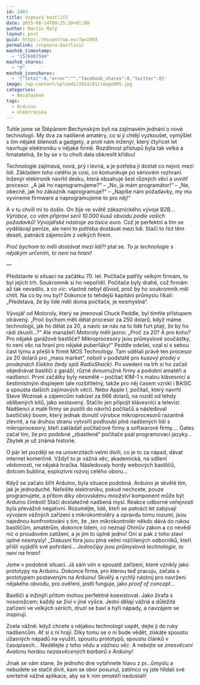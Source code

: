 ```yaml
---
id: 2403
title: Vzpoura bastličů
date: 2015-08-14T09:25:20+01:00
author: Martin Malý
layout: post
guid: https://misantrop.eu/?p=2403
permalink: /vzpoura-bastlicu/
mashsb_timestamp:
  - "1576007594"
mashsb_shares:
  - "0"
mashsb_jsonshares:
  - '{"total":0,"error":"","facebook_shares":0,"twitter":0}'
image: /wp-content/uploads/2014/01/image005.jpg
categories:
  - Nezařazené
tags:
  - Arduino
  - elektronika
---
```

Tuhle jsme se Štěpánem Bechynským byli na zajímavém jednání o nové technologii. My dva za nadšené amatéry, co si ji chtějí vyzkoušet, vymýšlet s tím nějaké šílenosti a gadgety, a proti nám inženýr, který čtyřicet let navrhuje elektroniku v nějaké firmě. Rozdílnost přístupů byla tak velká a hmatatelná, že by se v tu chvíli dala obkreslit křídou!

<!--more-->

Technologie zajímavá, nová, prý i levná, a je potřeba ji dostat co nejvíc mezi lidi. Základem toho celého je cosi, co komunikuje po sériovém rozhraní. Inženýr elektronik navrhl desku, která obsahuje šest různých věcí a uvnitř procesor. &#8222;A jak ho naprogramujeme?&#8220; &#8211; &#8222;No, já mám programátor!&#8220; &#8211; &#8222;Ne, obecně, jak ho zákazník naprogramuje?&#8220; &#8211; &#8222;Napíše nám požadavky, my mu vyvineme firmware a naprogramujeme to pro něj!&#8220;

A v tu chvíli mi to došlo. On žije ve světě zákaznického vývoje B2B&#8230; _Výrobce, co vám připraví sérii 10.000 kusů obvodu podle vašich požadavků! Vývojářské nástroje za tisíce euro._ Což je perfektní a tím se vydělávají peníze, ale není to potřeba dostávat mezi lidi. Stačí to říct těm deseti, patnácti zájemcům z velkých firem.

_Proč bychom to měli dostávat mezi lidi?!_ ptal se. _To je technologie s nějakým určením, to není na hraní!_

&#8212;

Představte si situaci na začátku 70. let. Počítače patřily velkým firmám, to byl jejich trh. Soukromník si ho nepořídil. Počítače byly drahé, což firmám až tak nevadilo, a co víc: vlastně nebyl důvod, proč by ho soukromník měl chtít. Na co by mu byl? Dokonce to tehdejší kapitáni průmyslu říkali: &#8222;Představa, že by lidé měli doma počítače, je nesmyslná&#8220;.

Vývojář od Motoroly, který se jmenoval Chuck Peddle, byl tímhle přístupem otrávený. &#8222;Proč bychom měli dělat procesor za 250 dolarů, když máme technologii, jak ho dělat za 20, a navíc se nás na to lidé furt ptají, že by ho rádi zkusili&#8230;?&#8220; Ale manažeři Motoroly měli jasno: &#8222;Proč za 20? A pro koho? Pro nějaké garážové bastliče? Mikroprocesory jsou průmyslové součástky, to není věc na hraní pro nějaké puberťáky!&#8220; Peddle odešel, vzal si s sebou část týmu a přešli k firmě MOS Technology. Tam udělali právě ten procesor za 20 dolarů pro &#8222;mass market&#8220;, neboli v podstatě pro _kusový prodej v prodejnách Elektro (tedy spíš RadioShack)_. Po uvedení na trh si ho začali objednávat bastliči z garáží, různé dvoumužné firmy a podobní amatéři a nadšenci. První začátky byly nesmělé &#8211; počítač KIM-1 s malou klávesnicí a šestimístným displejem (ale rozšiřitelný, takže pro něj časem vznikl i BASIC a spousta dalších zajímavých věcí). Nebo Apple I, počítač, který navrhl Steve Wozniak a zájemcům nabízel za 666 dolarů, na rozdíl od tehdy oblíbených kitů, jako sestavený. Stačilo jen připojit klávesnici a televizi. Nadšenci a malé firmy se pustili do návrhů počítačů a následoval bastličský boom, který jednak donutil výrobce mikroprocesorů razantně zlevnit, a na druhou stranu vytvořil podhoubí plné nadšených lidí s mikroprocesory, kteří zakládali počítačové firmy a softwarové firmy&#8230;. Gates začal tím, že pro podobné &#8222;zbastlené&#8220; počítače psal programovací jazyky&#8230; Zbytek je už známá historie.

O pár let později se na univerzitách velmi divili, co je to za nápad, dávat internet komerčně. Vždyť to je vážná věc, akademická, na sdílení vědomostí, ne nějaká hračka. Následovaly hordy webových bastličů, dotcom bublina, explozivní rozvoj celého oboru&#8230;

Když se začalo šířit Arduino, byla situace podobná. Arduino je skvělé tím, jak je jednoduché. Neřešíte elektroniku, pokud nechcete, pouze programujete, a přitom díky obrovskému množství komponent může být Arduino čímkoli! Stačí dostatečně nadšená mysl. Reakce odborné veřejnosti byla převážně negativní. Rozumějte, lidé, kteří se patnáct let zabývají vývojem vážných zařízení s mikrokontroléry a opravdu tomu rozumí, jsou najednou konfrontováni s tím, že _ten mikrokontrolér někdo dává do rukou bastličům, amatérům, dokonce lidem, co neznají Ohmův zákon a co nevědí nic o proudovém zatížení, a je jim to úplně jedno! Oni si pak z toho staví úplné nesmysly! _Diskusní fóra jsou plná velmi rozčilených odborníků, kteří přišli vyjádřit své pohrdání&#8230; _Jednočipy jsou průmyslová technologie, to není na hraní!_

Jsme v podobné situaci. Já sám vím o spoustě zařízení, které vznikly jako prototypy na Arduinu. Dokonce firma, pro kterou teď pracuju, začala s prototypem postaveným na Arduinu! Skvělý a rychlý nástroj pro navržení nějakého obvodu, pro ověření, jestli funguje, jako _proof of concept_&#8230;

Bastliči a inžinýři přitom mohou perfektně koexistovat. Jako žirafa s nosorožcem; každý se živí v jiné výšce. Jedni dělají vážná a důležitá zařízení ve velkých sériích, druzí se baví a hýří nápady, a navzájem se inspirují.

Zcela vážně: když chcete s nějakou technologií uspět, dejte ji do ruky nadšencům. Ať si s ní hrají. Díky tomu se o ní bude vědět, získáte spoustu úžasných nápadů na využití, spoustu prototypů, spoustu článků v časopisech&#8230; Nedělejte z toho _vědu_ a _vážnou věc_. A nebojte se _znesvěcení Avalonu hordou nezasvěcených barbarů s Arduiny!_

Jinak se vám stane, že jednoho dne vytáhnete hlavu z pr&#8230;ůmyslu a nebudete se stačit divit, kam se obor posunul, zatímco vy jste hlídali své smrtelně vážné aplikace, aby se k nim _amatéři_ nedostali!